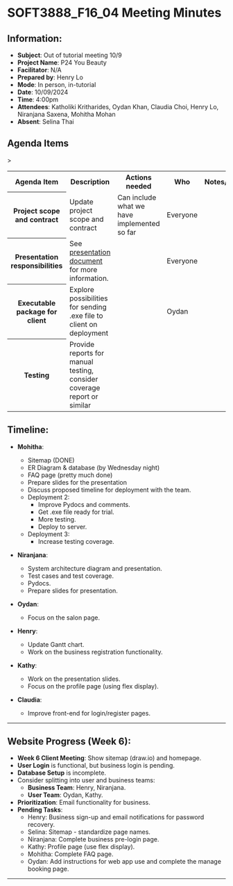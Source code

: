 # SOFT3888_F16_04 Meeting Minutes

## Information:
- **Subject**: Out of tutorial meeting 10/9
- **Project Name**: P24 You Beauty
- **Facilitator**: N/A
- **Prepared by**: Henry Lo
- **Mode**: In person, in-tutorial
- **Date**: 10/09/2024
- **Time**: 4:00pm
- **Attendees**: Katholiki Kritharides, Oydan Khan, Claudia Choi, Henry Lo, Niranjana Saxena, Mohitha Mohan
- **Absent**: Selina Thai

## Agenda Items

<table>

<tr>
    <th> Agenda Item </th>
    <th> Description </th>
    <th> Actions needed</th>
    <th> Who </th>>
    <th> Notes/Decisions </th>
</tr>

<tr>
    <th> Project scope and contract</th>
    <td> Update project scope and contract</td>
    <td>Can include what we have implemented so far
    </td>
    <td>Everyone    </td>
    <td></td>
</tr>

<tr>
    <th> Presentation responsibilities</th>
    <td> See <a href="https://docs.google.com/document/d/1vICR_RsOpvWYdaLBP0zPmUrQvQnaakeaLsHMNvsd6zA/edit">presentation document</a> for more information. </td>
    <td></td>
    <td>Everyone</td>
    <td></td>
</tr>

<tr>
    <th> Executable package for client</th>
    <td>Explore possibilities for sending .exe file to client on deployment</td>
    <td>
    </td>
    <td>Oydan</td>
    <td></td>
</tr>

<tr>
    <th> Testing</th>
    <td>Provide reports for manual testing, consider coverage report or similar</td>
    <td>
    </td>
    <td></td>
    <td></td>
</tr>

</table>

## Timeline:

- **Mohitha**: 
    - Sitemap (DONE)
    - ER Diagram & database (by Wednesday night)
    - FAQ page (pretty much done)
    - Prepare slides for the presentation
    - Discuss proposed timeline for deployment with the team.
    - Deployment 2:
        - Improve Pydocs and comments.
        - Get .exe file ready for trial.
        - More testing.
        - Deploy to server.
    - Deployment 3: 
        - Increase testing coverage.
        
- **Niranjana**:
    - System architecture diagram and presentation.
    - Test cases and test coverage.
    - Pydocs.
    - Prepare slides for presentation.

- **Oydan**:
    - Focus on the salon page.

- **Henry**:
    - Update Gantt chart.
    - Work on the business registration functionality.

- **Kathy**:
    - Work on the presentation slides.
    - Focus on the profile page (using flex display).

- **Claudia**:
    - Improve front-end for login/register pages.

---

## Website Progress (Week 6):
- **Week 6 Client Meeting**: Show sitemap (draw.io) and homepage.
- **User Login** is functional, but business login is pending.
- **Database Setup** is incomplete.
- Consider splitting into user and business teams:
    - **Business Team**: Henry, Niranjana.
    - **User Team**: Oydan, Kathy.
- **Prioritization**: Email functionality for business.
- **Pending Tasks**:
    - Henry: Business sign-up and email notifications for password recovery.
    - Selina: Sitemap - standardize page names.
    - Niranjana: Complete business pre-login page.
    - Kathy: Profile page (use flex display).
    - Mohitha: Complete FAQ page.
    - Oydan: Add instructions for web app use and complete the manage booking page.

---


